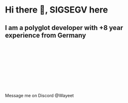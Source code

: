 

# Hi there 👋, SIGSEGV here
## I am a polyglot developer with +8 year experience from Germany
![nono](https://raw.githubusercontent.com/Wayeet/Wayeet/main/banner.gif)

Message me on Discord @Wayeet

